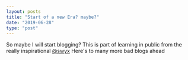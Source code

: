 ```yaml
---
layout: posts
title: "Start of a new Era? maybe?"
date: "2019-06-28"
type: "post"
---
```


So maybe I will start blogging? This is part of learning in public from the really inspirational [@swyx](https://twitter.com/swyx/status/1009174159690264579) Here's to many more bad blogs ahead
